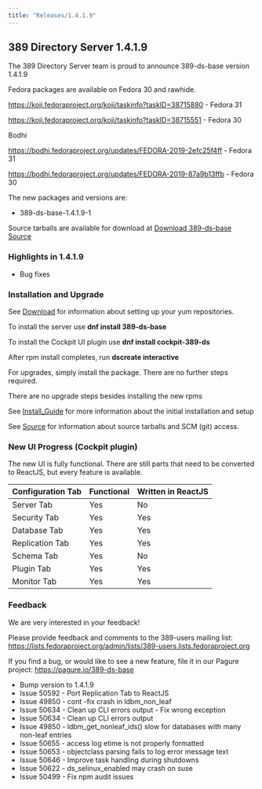 ```yaml
---
title: "Releases/1.4.1.9"
---
```


389 Directory Server 1.4.1.9
-----------------------------

The 389 Directory Server team is proud to announce 389-ds-base version 1.4.1.9

Fedora packages are available on Fedora 30 and rawhide.

<https://koji.fedoraproject.org/koji/taskinfo?taskID=38715880> - Fedora 31

<https://koji.fedoraproject.org/koji/taskinfo?taskID=38715551> - Fedora 30

Bodhi

<https://bodhi.fedoraproject.org/updates/FEDORA-2019-2efc25f4ff> - Fedora 31

<https://bodhi.fedoraproject.org/updates/FEDORA-2019-87a9b13ffb> - Fedora 30

The new packages and versions are:

- 389-ds-base-1.4.1.9-1

Source tarballs are available for download at [Download 389-ds-base Source](https://releases.pagure.org/389-ds-base/389-ds-base-1.4.1.9.tar.bz2)

### Highlights in 1.4.1.9

- Bug fixes

### Installation and Upgrade 

See [Download](../download.html) for information about setting up your yum repositories.

To install the server use **dnf install 389-ds-base**

To install the Cockpit UI plugin use **dnf install cockpit-389-ds**

After rpm install completes, run **dscreate interactive**

For upgrades, simply install the package.  There are no further steps required.

There are no upgrade steps besides installing the new rpms 

See [Install\_Guide](../howto/howto-install-389.html) for more information about the initial installation and setup

See [Source](../development/source.html) for information about source tarballs and SCM (git) access.

### New UI Progress (Cockpit plugin)

The new UI is fully functional.  There are still parts that need to be converted to ReactJS, but every feature is available.

|Configuration Tab|Functional|Written in ReactJS |
|-----------------|----------|-------------------|
|Server Tab       |Yes       |No                 |
|Security Tab     |Yes       |Yes                |
|Database Tab     |Yes       |Yes                |
|Replication Tab  |Yes       |Yes                |
|Schema Tab       |Yes       |No                 |
|Plugin Tab       |Yes       |Yes                |
|Monitor Tab      |Yes       |Yes                |

### Feedback

We are very interested in your feedback!

Please provide feedback and comments to the 389-users mailing list: <https://lists.fedoraproject.org/admin/lists/389-users.lists.fedoraproject.org>

If you find a bug, or would like to see a new feature, file it in our Pagure project: <https://pagure.io/389-ds-base>

- Bump version to 1.4.1.9
- Issue 50592 - Port Replication Tab to ReactJS
- Issue 49850 - cont -fix crash in ldbm_non_leaf
- Issue 50634 - Clean up CLI errors output - Fix wrong exception
- Issue 50634 - Clean up CLI errors output
- Issue 49850 - ldbm_get_nonleaf_ids() slow for databases with many non-leaf entries
- Issue 50655 - access log etime is not properly formatted
- Issue 50653 - objectclass parsing fails to log error message text
- Issue 50646 - Improve task handling during shutdowns
- Issue 50622 - ds_selinux_enabled may crash on suse
- Issue 50499 - Fix npm audit issues

